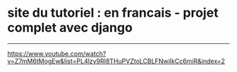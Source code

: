 # site du tutoriel : en francais - projet complet avec django
-------------------------------------------------------------

https://www.youtube.com/watch?v=Z7mM6tMogEw&list=PL4lzy9RI8THuPVZtoLCBLFNwiIkCc6miR&index=2

